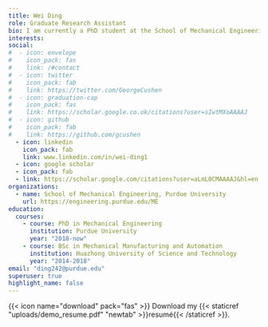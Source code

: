 ```yaml
---
title: Wei Ding
role: Graduate Research Assistant
bio: I am currently a PhD student at the School of Mechanical Engineering, Purdue University, USA. Before I came to Purdue, I finished my undergraduate study and received bachalor degree of Mechanical Manufacturing and Automation in Huazhong University of Science and Technology (HUST), Wuhan, China. My research is about solid mechanics that includes theoretical and numerical modeling of multi-scale nonlocal elasticity via fractional calculus. 
interests: 
social:
#  - icon: envelope
#    icon_pack: fas
#    link: /#contact
#  - icon: twitter
#    icon_pack: fab
#    link: https://twitter.com/GeorgeCushen
#  - icon: graduation-cap
#    icon_pack: fas
#    link: https://scholar.google.co.uk/citations?user=sIwtMXoAAAAJ
#  - icon: github
#    icon_pack: fab
#    link: https://github.com/gcushen
  - icon: linkedin
    icon_pack: fab
    link: www.linkedin.com/in/wei-ding1
  - icon: google scholar
  - icon_pack: fab
  - link: https://scholar.google.com/citations?user=aLmL0CMAAAAJ&hl=en
organizations:
  - name: School of Mechanical Engineering, Purdue University
    url: https://engineering.purdue.edu/ME
education:
  courses:
    - course: PhD in Mechanical Engineering
      institution: Purdue University
      year: "2018-now"
    - course: BSc in Mechanical Manufacturing and Automation
      institution: Huazhong University of Science and Technology
      year: "2014-2018"
email: "ding242@purdue.edu"
superuser: true
highlight_name: false
---
```



{{< icon name="download" pack="fas" >}} Download my {{< staticref "uploads/demo_resume.pdf" "newtab" >}}resumé{{< /staticref >}}.
